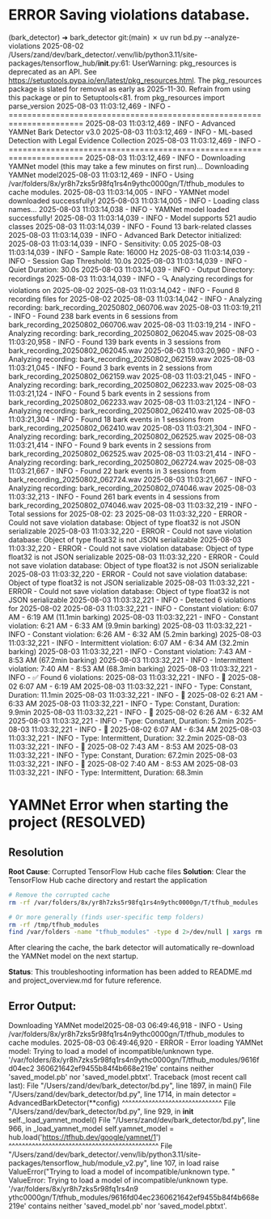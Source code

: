 # ERROR Saving violations database.

(bark_detector) ➜  bark_detector git:(main) ✗ uv run bd.py --analyze-violations 2025-08-02
/Users/zand/dev/bark_detector/.venv/lib/python3.11/site-packages/tensorflow_hub/__init__.py:61: UserWarning: pkg_resources is deprecated as an API. See https://setuptools.pypa.io/en/latest/pkg_resources.html. The pkg_resources package is slated for removal as early as 2025-11-30. Refrain from using this package or pin to Setuptools<81.
  from pkg_resources import parse_version
2025-08-03 11:03:12,469 - INFO - ======================================================================
2025-08-03 11:03:12,469 - INFO - Advanced YAMNet Bark Detector v3.0
2025-08-03 11:03:12,469 - INFO - ML-based Detection with Legal Evidence Collection
2025-08-03 11:03:12,469 - INFO - ======================================================================
2025-08-03 11:03:12,469 - INFO - Downloading YAMNet model (this may take a few minutes on first run)...
Downloading YAMNet model2025-08-03 11:03:12,469 - INFO - Using /var/folders/8x/yr8h7zks5r98fq1rs4n9ythc0000gn/T/tfhub_modules to cache modules.
2025-08-03 11:03:14,005 - INFO - YAMNet model downloaded successfully!
2025-08-03 11:03:14,005 - INFO - Loading class names...
2025-08-03 11:03:14,038 - INFO - YAMNet model loaded successfully!
2025-08-03 11:03:14,039 - INFO - Model supports 521 audio classes
2025-08-03 11:03:14,039 - INFO - Found 13 bark-related classes
2025-08-03 11:03:14,039 - INFO - Advanced Bark Detector initialized:
2025-08-03 11:03:14,039 - INFO -   Sensitivity: 0.05
2025-08-03 11:03:14,039 - INFO -   Sample Rate: 16000 Hz
2025-08-03 11:03:14,039 - INFO -   Session Gap Threshold: 10.0s
2025-08-03 11:03:14,039 - INFO -   Quiet Duration: 30.0s
2025-08-03 11:03:14,039 - INFO -   Output Directory: recordings
2025-08-03 11:03:14,039 - INFO - 🔍 Analyzing recordings for violations on 2025-08-02
2025-08-03 11:03:14,042 - INFO - Found 8 recording files for 2025-08-02
2025-08-03 11:03:14,042 - INFO - Analyzing recording: bark_recording_20250802_060706.wav
2025-08-03 11:03:19,211 - INFO - Found 238 bark events in 6 sessions from bark_recording_20250802_060706.wav
2025-08-03 11:03:19,214 - INFO - Analyzing recording: bark_recording_20250802_062045.wav
2025-08-03 11:03:20,958 - INFO - Found 139 bark events in 3 sessions from bark_recording_20250802_062045.wav
2025-08-03 11:03:20,960 - INFO - Analyzing recording: bark_recording_20250802_062159.wav
2025-08-03 11:03:21,045 - INFO - Found 3 bark events in 2 sessions from bark_recording_20250802_062159.wav
2025-08-03 11:03:21,045 - INFO - Analyzing recording: bark_recording_20250802_062233.wav
2025-08-03 11:03:21,124 - INFO - Found 5 bark events in 2 sessions from bark_recording_20250802_062233.wav
2025-08-03 11:03:21,124 - INFO - Analyzing recording: bark_recording_20250802_062410.wav
2025-08-03 11:03:21,304 - INFO - Found 18 bark events in 1 sessions from bark_recording_20250802_062410.wav
2025-08-03 11:03:21,304 - INFO - Analyzing recording: bark_recording_20250802_062525.wav
2025-08-03 11:03:21,414 - INFO - Found 9 bark events in 2 sessions from bark_recording_20250802_062525.wav
2025-08-03 11:03:21,414 - INFO - Analyzing recording: bark_recording_20250802_062724.wav
2025-08-03 11:03:21,667 - INFO - Found 22 bark events in 3 sessions from bark_recording_20250802_062724.wav
2025-08-03 11:03:21,667 - INFO - Analyzing recording: bark_recording_20250802_074046.wav
2025-08-03 11:03:32,213 - INFO - Found 261 bark events in 4 sessions from bark_recording_20250802_074046.wav
2025-08-03 11:03:32,219 - INFO - Total sessions for 2025-08-02: 23
2025-08-03 11:03:32,220 - ERROR - Could not save violation database: Object of type float32 is not JSON serializable
2025-08-03 11:03:32,220 - ERROR - Could not save violation database: Object of type float32 is not JSON serializable
2025-08-03 11:03:32,220 - ERROR - Could not save violation database: Object of type float32 is not JSON serializable
2025-08-03 11:03:32,220 - ERROR - Could not save violation database: Object of type float32 is not JSON serializable
2025-08-03 11:03:32,220 - ERROR - Could not save violation database: Object of type float32 is not JSON serializable
2025-08-03 11:03:32,221 - ERROR - Could not save violation database: Object of type float32 is not JSON serializable
2025-08-03 11:03:32,221 - INFO - Detected 6 violations for 2025-08-02
2025-08-03 11:03:32,221 - INFO -   Constant violation: 6:07 AM - 6:19 AM (11.1min barking)
2025-08-03 11:03:32,221 - INFO -   Constant violation: 6:21 AM - 6:33 AM (9.9min barking)
2025-08-03 11:03:32,221 - INFO -   Constant violation: 6:26 AM - 6:32 AM (5.2min barking)
2025-08-03 11:03:32,221 - INFO -   Intermittent violation: 6:07 AM - 6:34 AM (32.2min barking)
2025-08-03 11:03:32,221 - INFO -   Constant violation: 7:43 AM - 8:53 AM (67.2min barking)
2025-08-03 11:03:32,221 - INFO -   Intermittent violation: 7:40 AM - 8:53 AM (68.3min barking)
2025-08-03 11:03:32,221 - INFO - ✅ Found 6 violations:
2025-08-03 11:03:32,221 - INFO -   📅 2025-08-02 6:07 AM - 6:19 AM
2025-08-03 11:03:32,221 - INFO -      Type: Constant, Duration: 11.1min
2025-08-03 11:03:32,221 - INFO -   📅 2025-08-02 6:21 AM - 6:33 AM
2025-08-03 11:03:32,221 - INFO -      Type: Constant, Duration: 9.9min
2025-08-03 11:03:32,221 - INFO -   📅 2025-08-02 6:26 AM - 6:32 AM
2025-08-03 11:03:32,221 - INFO -      Type: Constant, Duration: 5.2min
2025-08-03 11:03:32,221 - INFO -   📅 2025-08-02 6:07 AM - 6:34 AM
2025-08-03 11:03:32,221 - INFO -      Type: Intermittent, Duration: 32.2min
2025-08-03 11:03:32,221 - INFO -   📅 2025-08-02 7:43 AM - 8:53 AM
2025-08-03 11:03:32,221 - INFO -      Type: Constant, Duration: 67.2min
2025-08-03 11:03:32,221 - INFO -   📅 2025-08-02 7:40 AM - 8:53 AM
2025-08-03 11:03:32,221 - INFO -      Type: Intermittent, Duration: 68.3min

# YAMNet Error when starting the project (RESOLVED)

## Resolution

**Root Cause**: Corrupted TensorFlow Hub cache files
**Solution**: Clear the TensorFlow Hub cache directory and restart the application

```bash
# Remove the corrupted cache
rm -rf /var/folders/8x/yr8h7zks5r98fq1rs4n9ythc0000gn/T/tfhub_modules

# Or more generally (finds user-specific temp folders)
rm -rf /tmp/tfhub_modules
find /var/folders -name "tfhub_modules" -type d 2>/dev/null | xargs rm -rf
```

After clearing the cache, the bark detector will automatically re-download the YAMNet model on the next startup.

**Status**: This troubleshooting information has been added to README.md and project_overview.md for future reference.

## Error Output:
  Downloading YAMNet model2025-08-03 06:49:46,918 - INFO - Using 
  /var/folders/8x/yr8h7zks5r98fq1rs4n9ythc0000gn/T/tfhub_modules to cache modules.
  2025-08-03 06:49:46,920 - ERROR - Error loading YAMNet model: Trying to load a model of 
  incompatible/unknown type. '/var/folders/8x/yr8h7zks5r98fq1rs4n9ythc0000gn/T/tfhub_modules/9616fd04ec2
  360621642ef9455b84f4b668e219e' contains neither 'saved_model.pb' nor 'saved_model.pbtxt'.
  Traceback (most recent call last):
    File "/Users/zand/dev/bark_detector/bd.py", line 1897, in <module>
      main()
    File "/Users/zand/dev/bark_detector/bd.py", line 1714, in main
      detector = AdvancedBarkDetector(**config)
                 ^^^^^^^^^^^^^^^^^^^^^^^^^^^^^^
    File "/Users/zand/dev/bark_detector/bd.py", line 929, in __init__
      self._load_yamnet_model()
    File "/Users/zand/dev/bark_detector/bd.py", line 966, in _load_yamnet_model
      self.yamnet_model = hub.load('https://tfhub.dev/google/yamnet/1')
                          ^^^^^^^^^^^^^^^^^^^^^^^^^^^^^^^^^^^^^^^^^^^^^
    File "/Users/zand/dev/bark_detector/.venv/lib/python3.11/site-packages/tensorflow_hub/module_v2.py",
   line 107, in load
      raise ValueError("Trying to load a model of incompatible/unknown type. "
  ValueError: Trying to load a model of incompatible/unknown type. '/var/folders/8x/yr8h7zks5r98fq1rs4n9
  ythc0000gn/T/tfhub_modules/9616fd04ec2360621642ef9455b84f4b668e219e' contains neither 'saved_model.pb'
   nor 'saved_model.pbtxt'.